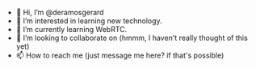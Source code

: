 - 👋 Hi, I’m @deramosgerard
- 👀 I’m interested in learning new technology.
- 🌱 I’m currently learning WebRTC.
- 💞️ I’m looking to collaborate on (hmmm, I haven't really thought of this yet)
- 📫 How to reach me (just message me here? if that's possible)

<!---
deramosgerard/deramosgerard is a ✨ special ✨ repository because its `README.md` (this file) appears on your GitHub profile.
You can click the Preview link to take a look at your changes.
--->
